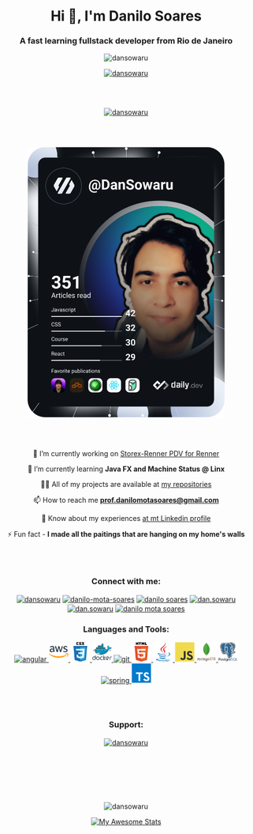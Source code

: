 
<h1 align="center">Hi 👋, I'm Danilo Soares</h1>
<h3 align="center">A fast learning fullstack developer from Rio de Janeiro</h3>

<p align="center"> <img src="https://komarev.com/ghpvc/?username=dansowaru&label=Profile%20views&color=0e75b6&style=flat" alt="dansowaru" /> </p>

<p align="center"> <a href="https://github.com/ryo-ma/github-profile-trophy"><img src="https://github-profile-trophy.vercel.app/?username=dansowaru&theme=dracula" alt="dansowaru" /></a> </p>

<br><br>

<p align="center"> <a href="https://twitter.com/dansowaru" target="blank"><img src="https://img.shields.io/twitter/follow/dansowaru?logo=twitter&style=for-the-badge" alt="dansowaru" /></a> </p>

<br><br>

<p align="center"><a href="https://https://github.com/DanSowaru/DanSowaru"><img src="https://github.com/DanSowaru/DanSowaru/blob/main/devcard.svg" width="400" alt="Dan Sowaru's Dev Card"/></a></p>

<span align="center">
  
  <br><br>

🔭 I’m currently working on [Storex-Renner PDV for Renner](https://www.lojasrenner.com.br/)

🌱 I’m currently learning **Java FX and Machine Status @ Linx**

👨‍💻 All of my projects are available at [my repositories](https://github.com/DanSowaru?tab=repositories)

📫 How to reach me **prof.danilomotasoares@gmail.com**

📄 Know about my experiences [at mt Linkedin profile](linkedin.com/in/danilo-mota-soares)

⚡ Fun fact - **I made all the paitings that are hanging on my home's walls**
</span>

<br><br>

<h3 align="center">Connect with me:</h3>
<p align="center">
<a href="https://twitter.com/dansowaru" target="blank"><img align="center" src="https://raw.githubusercontent.com/rahuldkjain/github-profile-readme-generator/master/src/images/icons/Social/twitter.svg" alt="dansowaru" height="30" width="40" /></a>
<a href="https://linkedin.com/in/danilo-mota-soares" target="blank"><img align="center" src="https://raw.githubusercontent.com/rahuldkjain/github-profile-readme-generator/master/src/images/icons/Social/linked-in-alt.svg" alt="danilo-mota-soares" height="30" width="40" /></a>
<a href="https://stackoverflow.com/users/11865697/danilo-soares" target="blank"><img align="center" src="https://raw.githubusercontent.com/rahuldkjain/github-profile-readme-generator/master/src/images/icons/Social/stack-overflow.svg" alt="danilo soares" height="30" width="40" /></a>
<a href="https://fb.com/dan.sowaru" target="blank"><img align="center" src="https://raw.githubusercontent.com/rahuldkjain/github-profile-readme-generator/master/src/images/icons/Social/facebook.svg" alt="dan.sowaru" height="30" width="40" /></a>
<a href="https://instagram.com/dan.sowaru" target="blank"><img align="center" src="https://raw.githubusercontent.com/rahuldkjain/github-profile-readme-generator/master/src/images/icons/Social/instagram.svg" alt="dan.sowaru" height="30" width="40" /></a>
<a href="https://www.youtube.com/c/danilo mota soares" target="blank"><img align="center" src="https://raw.githubusercontent.com/rahuldkjain/github-profile-readme-generator/master/src/images/icons/Social/youtube.svg" alt="danilo mota soares" height="30" width="40" /></a>
</p>

<h3 align="center">Languages and Tools:</h3>
<p align="center"> <a href="https://angular.io" target="_blank" rel="noreferrer"> <img src="https://angular.io/assets/images/logos/angular/angular.svg" alt="angular" width="40" height="40"/> </a> <a href="https://aws.amazon.com" target="_blank" rel="noreferrer"> <img src="https://raw.githubusercontent.com/devicons/devicon/master/icons/amazonwebservices/amazonwebservices-original-wordmark.svg" alt="aws" width="40" height="40"/> </a> <a href="https://www.w3schools.com/css/" target="_blank" rel="noreferrer"> <img src="https://raw.githubusercontent.com/devicons/devicon/master/icons/css3/css3-original-wordmark.svg" alt="css3" width="40" height="40"/> </a> <a href="https://www.docker.com/" target="_blank" rel="noreferrer"> <img src="https://raw.githubusercontent.com/devicons/devicon/master/icons/docker/docker-original-wordmark.svg" alt="docker" width="40" height="40"/> </a> <a href="https://git-scm.com/" target="_blank" rel="noreferrer"> <img src="https://www.vectorlogo.zone/logos/git-scm/git-scm-icon.svg" alt="git" width="40" height="40"/> </a> <a href="https://www.w3.org/html/" target="_blank" rel="noreferrer"> <img src="https://raw.githubusercontent.com/devicons/devicon/master/icons/html5/html5-original-wordmark.svg" alt="html5" width="40" height="40"/> </a> <a href="https://www.java.com" target="_blank" rel="noreferrer"> <img src="https://raw.githubusercontent.com/devicons/devicon/master/icons/java/java-original.svg" alt="java" width="40" height="40"/> </a> <a href="https://developer.mozilla.org/en-US/docs/Web/JavaScript" target="_blank" rel="noreferrer"> <img src="https://raw.githubusercontent.com/devicons/devicon/master/icons/javascript/javascript-original.svg" alt="javascript" width="40" height="40"/> </a> <a href="https://www.mongodb.com/" target="_blank" rel="noreferrer"> <img src="https://raw.githubusercontent.com/devicons/devicon/master/icons/mongodb/mongodb-original-wordmark.svg" alt="mongodb" width="40" height="40"/> </a> <a href="https://www.postgresql.org" target="_blank" rel="noreferrer"> <img src="https://raw.githubusercontent.com/devicons/devicon/master/icons/postgresql/postgresql-original-wordmark.svg" alt="postgresql" width="40" height="40"/> </a> <a href="https://spring.io/" target="_blank" rel="noreferrer"> <img src="https://www.vectorlogo.zone/logos/springio/springio-icon.svg" alt="spring" width="40" height="40"/> </a> <a href="https://www.typescriptlang.org/" target="_blank" rel="noreferrer"> <img src="https://raw.githubusercontent.com/devicons/devicon/master/icons/typescript/typescript-original.svg" alt="typescript" width="40" height="40"/> </a> </p>

<br><br>

<h3 align="center">Support:</h3>
<p align="center"><a href="https://ko-fi.com/dansowaru"> <img align="center" src="https://cdn.ko-fi.com/cdn/kofi3.png?v=3" height="50" width="210" alt="dansowaru" /></a></p><br><br>

<br><br>


<p align="center"><img align="center" src="https://github-readme-stats.vercel.app/api/top-langs?username=dansowaru&show_icons=true&locale=en&layout=compact" alt="dansowaru" /></p>

[![My Awesome Stats](https://awesome-github-stats.azurewebsites.net/user-stats/Dansowaru?cardType=github&theme=flag-brazil)](https://git.io/awesome-stats-card)

<!-- <p align="center">&nbsp;<img align="center" src="https://github-readme-stats.vercel.app/api?username=dansowaru&show_icons=true&locale=en" alt="dansowaru" /></p> -->
